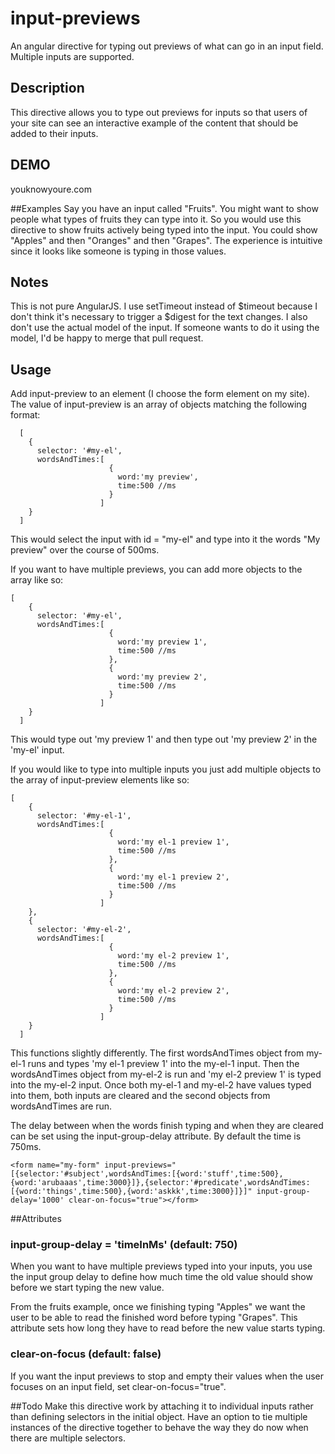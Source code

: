# input-previews
An angular directive for typing out previews of what can go in an input field. Multiple inputs are supported.

## Description
This directive allows you to type out previews for inputs so that users of your site can see an interactive example of the content that should be added to their inputs. 

## DEMO
youknowyoure.com

##Examples
Say you have an input called "Fruits". You might want to show people what types of fruits they can type into it. So you would use this directive to show fruits actively being typed into the input. You could show "Apples" and then "Oranges" and then "Grapes". The experience is intuitive since it looks like someone is typing in those values.

## Notes
This is not pure AngularJS. I use setTimeout instead of $timeout because I don't think it's necessary to trigger a $digest for the text changes. I also don't use the actual model of the input. If someone wants to do it using the model, I'd be happy to merge that pull request.

## Usage
Add input-preview to an element (I choose the form element on my site). The value of input-preview is an array of objects matching the following format:

```
  [
    {
      selector: '#my-el',
      wordsAndTimes:[
                      {
                        word:'my preview',
                        time:500 //ms
                      }
                    ]
    }
  ]
```
This would select the input with id = "my-el" and type into it the words "My preview" over the course of 500ms.

If you want to have multiple previews, you can add more objects to the array like so:
```
[
    {
      selector: '#my-el',
      wordsAndTimes:[
                      {
                        word:'my preview 1',
                        time:500 //ms
                      },
                      {
                        word:'my preview 2',
                        time:500 //ms
                      }
                    ]
    }
  ]
```
This would type out 'my preview 1' and then type out 'my preview 2' in the 'my-el' input.

If you would like to type into multiple inputs you just add multiple objects to the array of input-preview elements like so:
```
[
    {
      selector: '#my-el-1',
      wordsAndTimes:[
                      {
                        word:'my el-1 preview 1',
                        time:500 //ms
                      },
                      {
                        word:'my el-1 preview 2',
                        time:500 //ms
                      }
                    ]
    },
    {
      selector: '#my-el-2',
      wordsAndTimes:[
                      {
                        word:'my el-2 preview 1',
                        time:500 //ms
                      },
                      {
                        word:'my el-2 preview 2',
                        time:500 //ms
                      }
                    ]
    }
  ]
```
This functions slightly differently. The first wordsAndTimes object from my-el-1 runs and types 'my el-1 preview 1' into the my-el-1 input. Then the wordsAndTimes object from my-el-2 is run and 'my el-2 preview 1' is typed into the my-el-2 input. Once both my-el-1 and my-el-2 have values typed into them, both inputs are cleared and the second objects from wordsAndTimes are run.

The delay between when the words finish typing and when they are cleared can be set using the input-group-delay attribute. By default the time is 750ms.

```
<form name="my-form" input-previews="[{selector:'#subject',wordsAndTimes:[{word:'stuff',time:500},{word:'arubaaas',time:3000}]},{selector:'#predicate',wordsAndTimes:[{word:'things',time:500},{word:'askkk',time:3000}]}]" input-group-delay='1000' clear-on-focus="true"></form>
```

##Attributes

### input-group-delay = 'timeInMs' (default: 750)
When you want to have multiple previews typed into your inputs, you use the input group delay to define how much time the old value should show before we start typing the new value.

From the fruits example, once we finishing typing "Apples" we want the user to be able to read the finished word before typing "Grapes". This attribute sets how long they have to read before the new value starts typing.

### clear-on-focus (default: false)
If you want the input previews to stop and empty their values when the user focuses on an input field, set clear-on-focus="true".

##Todo
Make this directive work by attaching it to individual inputs rather than defining selectors in the initial object. Have an option to tie multiple instances of the directive together to behave the way they do now when there are multiple selectors.

